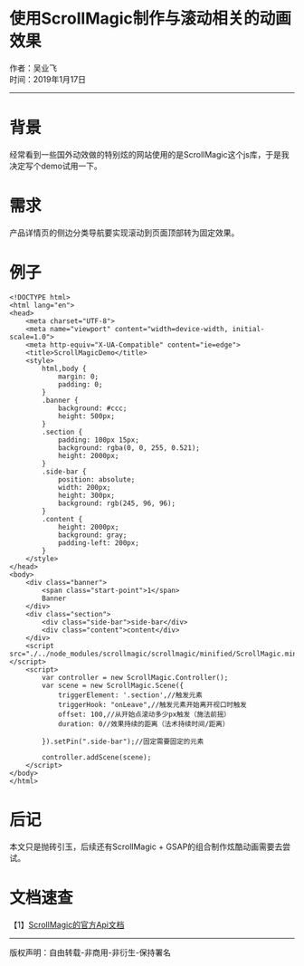 # 使用ScrollMagic制作与滚动相关的动画效果
作者：吴业飞  
时间：2019年1月17日   
 
---
# 背景
经常看到一些国外动效做的特别炫的网站使用的是ScrollMagic这个js库，于是我决定写个demo试用一下。
# 需求
产品详情页的侧边分类导航要实现滚动到页面顶部转为固定效果。
# 例子  
	<!DOCTYPE html>
	<html lang="en">
	<head>
	    <meta charset="UTF-8">
	    <meta name="viewport" content="width=device-width, initial-scale=1.0">
	    <meta http-equiv="X-UA-Compatible" content="ie=edge">
	    <title>ScrollMagicDemo</title>
	    <style>
	        html,body {
	            margin: 0;
	            padding: 0;
	        }
	        .banner {
	            background: #ccc;
	            height: 500px;
	        }
	        .section {
	            padding: 100px 15px;
	            background: rgba(0, 0, 255, 0.521);
	            height: 2000px;
	        }
	        .side-bar {
	            position: absolute;
	            width: 200px;
	            height: 300px;
	            background: rgb(245, 96, 96);
	        }
	        .content {
	            height: 2000px;
	            background: gray;
	            padding-left: 200px;
	        }
	    </style>
	</head>
	<body>
	    <div class="banner">
	        <span class="start-point">1</span>
	        Banner
	    </div>
	    <div class="section">
	        <div class="side-bar">side-bar</div>
	        <div class="content">content</div>
	    </div>
	    <script src="./../node_modules/scrollmagic/scrollmagic/minified/ScrollMagic.min.js"></script>
	    <script>
	        var controller = new ScrollMagic.Controller();
	        var scene = new ScrollMagic.Scene({
	            triggerElement: '.section',//触发元素
	            triggerHook: "onLeave",//触发元素开始离开视口时触发
	            offset: 100,//从开始点滚动多少px触发（施法前摇）
	            duration: 0//效果持续的距离（法术持续时间/距离）
	
	        }).setPin(".side-bar");//固定需要固定的元素
	
	        controller.addScene(scene);
	    </script>
	</body>
	</html>
# 后记
本文只是抛砖引玉，后续还有ScrollMagic + GSAP的组合制作炫酷动画需要去尝试。
#  文档速查 
【1】[ScrollMagic的官方Api文档](http://scrollmagic.io/docs/index.html)

---

版权声明：自由转载-非商用-非衍生-保持署名
